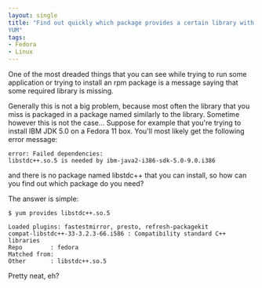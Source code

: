 ```yaml
---
layout: single
title: "Find out quickly which package provides a certain library with
YUM"
tags:
- Fedora
- Linux
---
```


One of the most dreaded things that you can see while trying to run
some application or trying to install an rpm package is a message
saying that some required library is missing.

Generally this is not a big problem, because most often the library
that you miss is packaged in a package named similarly to the
library. Sometime however this is not the case... Suppose for example
that you're trying to install IBM JDK 5.0 on a Fedora 11 box. You'll
most likely get the following error message:

```console
error: Failed dependencies:
libstdc++.so.5 is needed by ibm-java2-i386-sdk-5.0-9.0.i386
```

and there is no package named libstdc++ that you can install, so how
can you find out which package do you need?

The answer is simple:

```console
$ yum provides libstdc++.so.5

Loaded plugins: fastestmirror, presto, refresh-packagekit
compat-libstdc++-33-3.2.3-66.i586 : Compatibility standard C++ libraries
Repo        : fedora
Matched from:
Other       : libstdc++.so.5
```

Pretty neat, eh?
